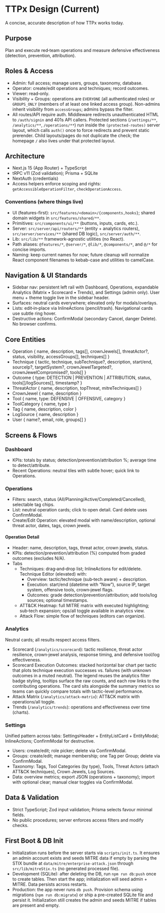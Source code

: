 # TTPx Design (Current)

A concise, accurate description of how TTPx works today.

## Purpose

Plan and execute red‑team operations and measure defensive effectiveness (detection, prevention, attribution).

## Roles & Access

- Admin: full access; manage users, groups, taxonomy, database.
- Operator: create/edit operations and techniques; record outcomes.
- Viewer: read‑only.
- Visibility + Groups: operations are `EVERYONE` (all authenticated roles) or `GROUPS_ONLY` (members of at least one linked access group). Non-admins inherit visibility from `accessGroups`; admins bypass the filter.
- All routes/API require auth. Middleware redirects unauthenticated HTML to `/auth/signin` and 401s API callers. Protected sections (`/settings/**`, `/analytics/**`, `/operations/**`) run inside the `(protected-routes)` server layout, which calls `auth()` once to force redirects and prevent static prerender. Child layouts/pages do not duplicate the check; the homepage `/` also lives under that protected layout.

## Architecture

- Next.js 15 (App Router) + TypeScript
- tRPC v11 (Zod validation); Prisma + SQLite
- NextAuth (credentials)
- Access helpers enforce scoping and rights: `getAccessibleOperationFilter`, `checkOperationAccess`.

### Conventions (where things live)

- UI (features-first): `src/features/<domain>/{components,hooks}`; shared domain widgets in `src/features/shared/**`.
- Primitives: `src/components/ui/**` (buttons, inputs, cards, etc.).
- Server: `src/server/api/routers/**` (entity + analytics routers), `src/server/services/**` (shared DB logic), `src/server/auth/**`.
- Lib: `src/lib/**` framework-agnostic utilities (no React).
- Path aliases: `@features/*`, `@server/*`, `@lib/*`, `@components/*`, and `@/*` for concise imports.
- Naming: keep current names for now; future cleanup will normalize React component filenames to kebab-case and utilities to camelCase.

## Navigation & UI Standards

- Sidebar nav: persistent left rail with Dashboard, Operations, expandable Analytics (Matrix • Scorecard • Trends), and Settings (admin only). User menu + theme toggle live in the sidebar header.
- Surfaces: neutral cards everywhere; elevated only for modals/overlays.
- Lists: edit‑in‑place via InlineActions (pencil/trash). Navigational cards use subtle ring hover.
- Destructive actions: ConfirmModal (secondary Cancel, danger Delete). No browser confirms.

## Core Entities

- Operation { name, description, tags[], crownJewels[], threatActor?, status, visibility, accessGroups[], techniques[] }
- Technique { tactic, technique, subTechnique?, description, start/end, sourceIp?, targetSystem?, crownJewelTargeted?, crownJewelCompromised?, tools[] }
- Outcome { type: DETECTION | PREVENTION | ATTRIBUTION, status, tools[]/logSources[], timestamp? }
- ThreatActor { name, description, topThreat, mitreTechniques[] }
- CrownJewel { name, description }
- Tool { name, type: DEFENSIVE | OFFENSIVE, category }
- ToolCategory { name, type }
- Tag { name, description, color }
- LogSource { name, description }
- User { name?, email, role, groups[] }

## Screens & Flows

### Dashboard

- KPIs: totals by status; detection/prevention/attribution %; average time to detect/attribute.
- Recent Operations: neutral tiles with subtle hover; quick link to Operations.

### Operations

- Filters: search, status (All/Planning/Active/Completed/Cancelled), selectable tag chips.
- List: neutral operation cards; click to open detail. Card delete uses ConfirmModal.
- Create/Edit Operation: elevated modal with name/description, optional threat actor, dates, tags, crown jewels.

#### Operation Detail

- Header: name, description, tags, threat actor, crown jewels, status.
- KPIs: detection/prevention/attribution (%) computed from graded outcomes (excludes N/A).
- Tabs
  - Techniques: drag‑and‑drop list; InlineActions for edit/delete. Technique Editor (elevated) with:
    - Overview: tactic/technique (sub‑tech aware) + description.
    - Execution: start/end (datetime with “Now”), source IP, target system, offensive tools, crown‑jewel flags.
    - Outcomes: grade detection/prevention/attribution; add tools/log sources; optional timestamps.
  - ATT&CK Heatmap: full MITRE matrix with executed highlighting; sub‑tech expansion; ops/all toggle available in analytics view.
  - Attack Flow: simple flow of techniques (editors can organize).

### Analytics

Neutral cards; all results respect access filters.

- Scorecard (`/analytics/scorecard`): tactic resilience, threat actor resilience, crown‑jewel analysis, response timing, and defensive tool/log effectiveness.
- Scorecard Execution Outcomes: stacked horizontal bar chart per tactic that plots technique execution successes vs. failures (with unknown outcomes in a muted neutral). The legend reuses the analytics filter badge styling, tooltips surface the raw counts, and each row links to the contributing operations. The card sits alongside the summary metrics so teams can quickly compare totals with tactic-level performance.
- Attack Matrix (`/analytics/attack-matrix`): ATT&CK matrix with operations/all toggle.
- Trends (`/analytics/trends`): operations and effectiveness over time (charts).

### Settings

Unified pattern across tabs: SettingsHeader + EntityListCard + EntityModal; InlineActions; ConfirmModal for destructive.

- Users: create/edit; role picker; delete via ConfirmModal.
- Groups: create/edit; manage membership; one Tag per Group; delete via ConfirmModal.
- Taxonomy: Tags, Tool Categories (by type), Tools, Threat Actors (attach ATT&CK techniques), Crown Jewels, Log Sources.
- Data: overview metrics; export JSON (operations + taxonomy); import with optional clear; manual clear toggles via ConfirmModal.

## Data & Validation

- Strict TypeScript; Zod input validation; Prisma selects favour minimal fields.
- No public procedures; server enforces access filters and modify checks.

## First Boot & DB Init

- Initialization runs before the server starts via `scripts/init.ts`. It ensures an admin account exists and seeds MITRE data if empty by parsing the STIX bundle at `data/mitre/enterprise-attack.json` through `src/lib/mitreStix.ts` (no generated processed file).
- Development (SQLite): after deleting the DB, run `npm run db:push` once to create tables. Then start the app; initialization will seed admin + MITRE. Data persists across restarts.
- Production: the app never runs `db push`. Provision schema using migrations (`npm run db:migrate`) or ship a pre-created SQLite file and persist it. Initialization still creates the admin and seeds MITRE if tables are present and empty.
